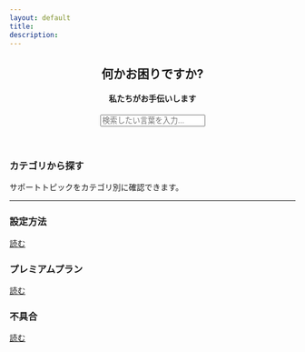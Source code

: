 ```yaml
---
layout: default
title: 
description: 
---
```


<header class="header" role="heading">
    <div class="card">
        <div class="card-content">
            <div class="search">
                <h2>何かお困りですか?</h2>
                <h4>私たちがお手伝いします</h4>
                <form>
                    <input type="text" id="search-input" data-role="input" placeholder="検索したい言葉を入力...">
                </form>
                <div id="result-list" class="search-list"></div>
            </div>
        </div>
    </div>
</header>

<section class="main_categories">
    <h3>カテゴリから探す</h3>
    <p>サポートトピックをカテゴリ別に確認できます。</p>
    <hr>
    <div class="row">
        <div class="cell-12 cell-md-4">
            <div class="more-info-box category_fg">
                <div class="content">
                    <h3 class="text-bold mb-0">設定方法</h3>
                </div>
                <div class="icon">
                    <span class="mif-cog category_fg"></span>
                </div>
                <a href="/category/設定" class="more category_fg"> 読む <span class="mif-arrow-right"></span></a>
            </div>
        </div>
        <div class="cell-12 cell-md-4">
            <div class="more-info-box category_fg">
                <div class="content">
                    <h3 class="text-bold mb-0">プレミアムプラン</h3>
                </div>
                <div class="icon">
                    <span class="mif-star-full category_fg"></span>
                </div>
                <a href="/category/プレミアムプラン" class="more category_fg"> 読む <span class="mif-arrow-right"></span></a>
            </div>
        </div>
        <div class="cell-12 cell-md-4">
            <div class="more-info-box category_fg">
                <div class="content">
                    <h3 class="text-bold mb-0">不具合</h3>
                </div>
                <div class="icon">
                    <span class="mif-bug category_fg"></span>
                </div>
                <a href="/category/不具合" class="more category_fg"> 読む <span class="mif-arrow-right"></span></a>
            </div>
        </div>
    </div>
    <!--
        以下必要に応じて追加 いくつでも追加できます

        <div class="cell-12 cell-md-4">
            <div class="more-info-box bg-red fg-white">
                <div class="content">
                    <h3 class="text-bold mb-0">{{TITLE}}</h3>
                </div>
                <div class="icon">
                    <span class="{{ICON_CLASS}}"></span> 
                </div>
                <a href="{{CATEGORY_LINK}}" class="more"> 読む <span class="mif-arrow-right"></span></a>
            </div>
        </div>
    </div>

    -->
    <hr>
    <h3>最近の記事</h3>
    <ul>
        {% for post in site.posts limit:5 %}
            <p>{{post.date | date:"%Y/%-m/%d" }} - <a href="{{ post.url }}">{{ post.title }}</a></p>
        {% endfor %}
    </ul>
</section>